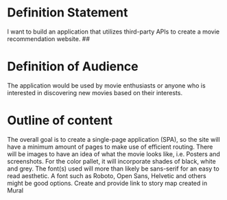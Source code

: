 # Definition Statement

I want to build an application that utilizes third-party APIs to create a movie recommendation website. ##

# Definition of Audience

The application would be used by movie enthusiasts or anyone who is interested in discovering new movies based on their interests.

# Outline of content

The overall goal is to create a single-page application (SPA), so the site will have a minimum amount of pages to make use of efficient routing.
There will be images to have an idea of what the movie looks like, i.e. Posters and screenshots.
For the color pallet, it will incorporate shades of black, white and grey. 
The font(s) used will more than likely be sans-serif for an easy to read aesthetic. A font such as Roboto, Open Sans, Helvetic and others might be good options.
Create and provide link to story map created in Mural
